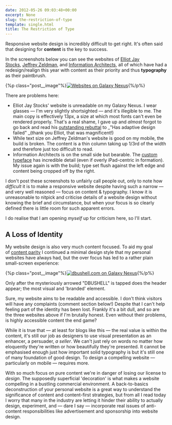 ```yaml
---
date: 2012-05-26 09:03:48+00:00
excerpt: None
slug: the-restriction-of-type
template: single.html
title: The Restriction of Type
---
```


Responsive website design is incredibly difficult to get right. It's often said that designing for **content** is the key to success.

In the screenshots below you can see the websites of [Elliot Jay Stocks](http://elliotjaystocks.com/), [Jeffrey Zeldman](http://www.zeldman.com/), and [Information Architects](http://informationarchitects.net/), all of which have had a redesign/realign this year with content as their priority and thus **typography** as their paintbrush.

{%p class="post__image"%}[![Websites on Galaxy Nexus](http://dbushell.com/wp-content/uploads/2012/05/websites-on-nexus.png)](http://dbushell.com/wp-content/uploads/2012/05/websites-on-nexus.png){%/p%}

There are problems here:

* Elliot Jay Stocks' website is unreadable on my Galaxy Nexus. I wear glasses — I'm very slightly shortsighted — and it's illegible to me. The main copy is effectively 13px, a size at which most fonts can't even be rendered properly. That's a real shame, I gave up and _almost_ forgot to go back and read his [outstanding rebuttal](http://elliotjaystocks.com/blog/has-adaptive-design-failed-of-course-it-bloody-hasnt/) to _"Has adaptive design failed" _(thank you Elliot, that was magnificent!)
* While text size on Jeffrey Zeldman's website is good on my mobile, the build is broken. The content is a thin column taking up 1/3rd of the width and therefore just too difficult to read.
* Information Architects is on the small side but bearable. The [custom typeface](http://informationarchitects.net/blog/responsive-typography/) has incredible detail (even if overly iPad-centric in formation). My issue again is with the build; type set flush against the left edge and content being cropped off by the right.


I don't post these screenshots to unfairly call people out, only to note how _difficult_ it is to make a responsive website despite having such a narrow — and very well reasoned — focus on content & typography. I know it is unreasonable to nitpick and criticise details of a website design without knowing the brief and circumstance, but when your focus is so clearly defined there is little room for such apparent errors.

I do realise that I am opening _myself_ up for criticism here, so I'll start.


## A Loss of Identity


My website design is also very much content focused. To aid my goal of [content parity](http://bradfrostweb.com/blog/mobile/content-parity/) I continued a minimal design style that my personal websites have always had, but the over focus has led to a rather plain small-screen experience:

{%p class="post__image"%}[![dbushell.com on Galaxy Nexus](http://dbushell.com/wp-content/uploads/2012/05/dbushell-on-nexus.png)](http://dbushell.com/wp-content/uploads/2012/05/dbushell-on-nexus.png){%/p%}

Only after the mysteriously arrowed "DBUSHELL" is tapped does the header appear; the most visual and 'branded' element.

Sure, my website aims to be readable and accessible. I don't think visitors will have any complaints (comment section below!) Despite that I can't help feeling part of the identity has been lost. Frankly it's a bit dull, and so are the three websites above if I'm brutally honest. Even without their problems, is highly accessible content the end game?

While it is true that — at least for blogs like this — the real value is within the content, it's still our job as designers to use visual presentation as an enhancer, a persuader, _a seller_. We can't just rely on words no matter how eloquently they're written or how beautifully they're presented. It cannot be emphasised enough just how important solid typography is but it's still one of many foundation of good design. To design a compelling website — particularly on mobile — requires more.

With so much focus on pure content we're in danger of losing our license to _design_. The supposedly superficial 'decoration' is what makes a website compelling in a bustling commercial environment. A back-to-basics deconstruction of your personal website is a great way to understand the significance of content and content-first strategies, but from all I read today I worry that many in the industry are letting it hinder their ability to actually design, experiment, and — dare I say — incorporate real issues of anti-content responsibilities like advertisement and sponsorship into website design.
